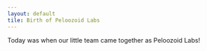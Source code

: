 ```yaml
---
layout: default
tile: Birth of Peloozoid Labs
---
```


Today was when our little team came together as Peloozoid Labs!

